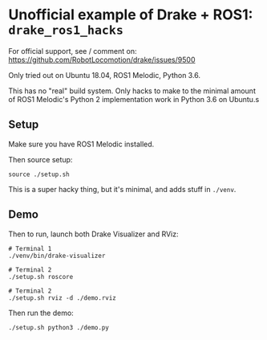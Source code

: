 # Unofficial example of Drake + ROS1: `drake_ros1_hacks`

For official support, see / comment on:
https://github.com/RobotLocomotion/drake/issues/9500

Only tried out on Ubuntu 18.04, ROS1 Melodic, Python 3.6.

This has no "real" build system. Only hacks to make to the minimal amount of
ROS1 Melodic's Python 2 implementation work in Python 3.6 on Ubuntu.s

## Setup

Make sure you have ROS1 Melodic installed.

Then source setup:

    source ./setup.sh

This is a super hacky thing, but it's minimal, and adds stuff in `./venv`.

## Demo

Then to run, launch both Drake Visualizer and RViz:

    # Terminal 1
    ./venv/bin/drake-visualizer

    # Terminal 2
    ./setup.sh roscore

    # Terminal 2
    ./setup.sh rviz -d ./demo.rviz

Then run the demo:

    ./setup.sh python3 ./demo.py
